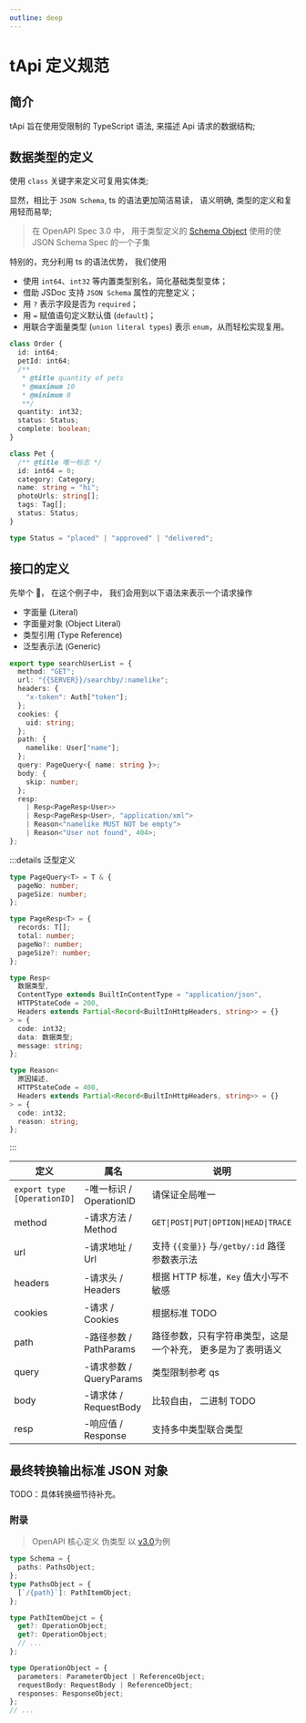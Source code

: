```yaml
---
outline: deep
---
```


# tApi 定义规范

## 简介

tApi 旨在使用受限制的 TypeScript 语法, 来描述 Api 请求的数据结构;

## 数据类型的定义

使用 `class` 关键字来定义可复用实体类;

显然，相比于 `JSON Schema`, ts 的语法更加简洁易读， 语义明确, 类型的定义和复用轻而易举;

> 在 OpenAPI Spec 3.0 中， 用于类型定义的 [Schema Object](https://swagger.io/specification/v3/) 使用的使 JSON Schema Spec 的一个子集

特别的，充分利用 ts 的语法优势， 我们使用

- 使用 `int64`、`int32` 等内置类型别名，简化基础类型变体；
- 借助 JSDoc 支持 `JSON Schema` 属性的完整定义；
- 用 `?` 表示字段是否为 `required`；
- 用 `=` 赋值语句定义默认值 (`default`)；
- 用联合字面量类型 (`union literal types`) 表示 `enum`，从而轻松实现复用。

```ts
class Order {
  id: int64;
  petId: int64;
  /**
   * @title quantity of pets
   * @maximum 10
   * @minimum 0
   **/
  quantity: int32;
  status: Status;
  complete: boolean;
}

class Pet {
  /** @title 唯一标志 */
  id: int64 = 0;
  category: Category;
  name: string = "hi";
  photoUrls: string[];
  tags: Tag[];
  status: Status;
}

type Status = "placed" | "approved" | "delivered";
```

## 接口的定义

先举个 🌰， 在这个例子中， 我们会用到以下语法来表示一个请求操作

- 字面量 (Literal)
- 字面量对象 (Object Literal)
- 类型引用 (Type Reference)
- 泛型表示法 (Generic)

```ts
export type searchUserList = {
  method: "GET";
  url: "{{SERVER}}/searchby/:namelike";
  headers: {
    "x-token": Auth["token"];
  };
  cookies: {
    uid: string;
  };
  path: {
    namelike: User["name"];
  };
  query: PageQuery<{ name: string }>;
  body: {
    skip: number;
  };
  resp:
    | Resp<PageResp<User>>
    | Resp<PageResp<User>, "application/xml">
    | Reason<"namelike MUST NOT be empty">
    | Reason<"User not found", 404>;
};
```

:::details 泛型定义

```ts
type PageQuery<T> = T & {
  pageNo: number;
  pageSize: number;
};

type PageResp<T> = {
  records: T[];
  total: number;
  pageNo?: number;
  pageSize?: number;
};

type Resp<
  数据类型,
  ContentType extends BuiltInContentType = "application/json",
  HTTPStateCode = 200,
  Headers extends Partial<Record<BuiltInHttpHeaders, string>> = {}
> = {
  code: int32;
  data: 数据类型;
  message: string;
};

type Reason<
  原因描述,
  HTTPStateCode = 400,
  Headers extends Partial<Record<BuiltInHttpHeaders, string>> = {}
> = {
  code: int32;
  reason: string;
};
```

:::

| 定义                        | 属名                    | 说明                                                        |
| --------------------------- | ----------------------- | ----------------------------------------------------------- |
| `export type [OperationID]` | -唯一标识 / OperationID | 请保证全局唯一                                              |
| method                      | -请求方法 / Method      | `GET\|POST\|PUT\|OPTION\|HEAD\|TRACE`                       |
| url                         | -请求地址 / Url         | 支持 `{{变量}}` 与`/getby/:id` 路径参数表示法               |
| headers                     | -请求头 / Headers       | 根据 HTTP 标准，`Key` 值大小写不敏感                        |
| cookies                     | -请求 / Cookies         | 根据标准 TODO                                               |
| path                        | -路径参数 / PathParams  | 路径参数，只有字符串类型，这是一个补充， 更多是为了表明语义 |
| query                       | -请求参数 / QueryParams | 类型限制参考 qs                                             |
| body                        | -请求体 / RequestBody   | 比较自由， 二进制 TODO                                      |
| resp                        | -响应值 / Response      | 支持多中类型联合类型                                        |

## 最终转换输出标准 JSON 对象

TODO：具体转换细节待补充。

### 附录

> OpenAPI 核心定义 伪类型 以 [v3.0](https://swagger.io/specification/v3/)为例

```ts
type Schema = {
  paths: PathsObject;
};
type PathsObject = {
  [`/{path}`]: PathItemObject;
};

type PathItemObejct = {
  get?: OperationObject;
  get?: OperationObject;
  // ...
};

type OperationObject = {
  parameters: ParameterObject | ReferenceObject;
  requestBody: RequestBody | ReferenceObject;
  responses: ResponseObject;
};
// ...
```
